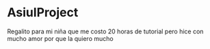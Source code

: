 # AsiulProject
Regalito para mi niña que me costo 20 horas de tutorial pero hice con mucho amor por que la quiero mucho

